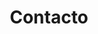 ---
title: "Contacto"
description : "Nuestros teléfonos de contacto"

office:
  title : "Teléfonos de contacto"
  mobile : "+54 9 3541678970 | +54 9 3541692248"  
  content : "O indíquenos su consulta en el formulario mas abajo."
   
draft: false
---